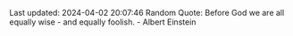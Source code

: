 Last updated: 2024-04-02 20:07:46
Random Quote: Before God we are all equally wise - and equally foolish. - Albert Einstein